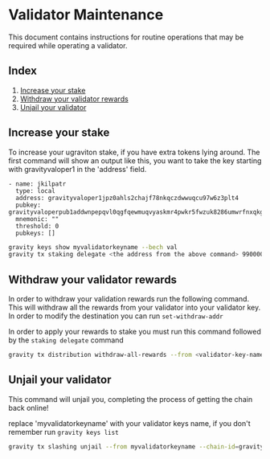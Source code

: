 # Validator Maintenance

This document contains instructions for routine operations that may be required while operating a validator.

## Index

1. [Increase your stake](#increase-your-stake)
1. [Withdraw your validator rewards](#withdraw-your-validator-rewards)
1. [Unjail your validator](#unjail-your-validator)

## Increase your stake

To increase your ugraviton stake, if you have extra tokens lying around. The first command will show an output like this, you want to take the key starting with gravityvaloper1 in the 'address' field.

```text
- name: jkilpatr
  type: local
  address: gravityvaloper1jpz0ahls2chajf78nkqczdwwuqcu97w6z3plt4
  pubkey: gravityvaloperpub1addwnpepqvl0qgfqewmuqvyaskmr4pwkr5fwzuk8286umwrfnxqkgqceg6ksu359m5q
  mnemonic: ""
  threshold: 0
  pubkeys: []

```

```bash
gravity keys show myvalidatorkeyname --bech val
gravity tx staking delegate <the address from the above command> 99000000ualtg --from myvalidatorkeyname --chain-id althea-testnet2v3 --fees 1altg --broadcast-mode block
```

## Withdraw your validator rewards

In order to withdraw your validation rewards run the following command. This will withdraw all the rewards
from your validator into your validator key. In order to modify the destination you can run `set-withdraw-addr`

In order to apply your rewards to stake you must run this command followed by the `staking delegate` command

```bash
gravity tx distribution withdraw-all-rewards --from <validator-key-name> --chain-id gravity-bridge-1
```

## Unjail your validator

This command will unjail you, completing the process of getting the chain back online!

replace 'myvalidatorkeyname' with your validator keys name, if you don't remember run `gravity keys list`

```bash
gravity tx slashing unjail --from myvalidatorkeyname --chain-id=gravity-bridge-1
```
